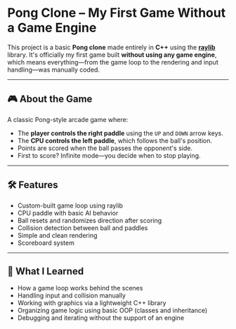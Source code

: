 # Pong Clone – My First Game Without a Game Engine

This project is a basic **Pong clone** made entirely in **C++** using the **[raylib](https://www.raylib.com/)** library. It's officially my first game built **without using any game engine**, which means everything—from the game loop to the rendering and input handling—was manually coded.

---

## 🎮 About the Game

A classic Pong-style arcade game where:
- The **player controls the right paddle** using the `UP` and `DOWN` arrow keys.
- The **CPU controls the left paddle**, which follows the ball's position.
- Points are scored when the ball passes the opponent's side.
- First to score? Infinite mode—you decide when to stop playing.

---

## 🛠️ Features

- Custom-built game loop using raylib
- CPU paddle with basic AI behavior
- Ball resets and randomizes direction after scoring
- Collision detection between ball and paddles
- Simple and clean rendering
- Scoreboard system

---

## 🧠 What I Learned

- How a game loop works behind the scenes
- Handling input and collision manually
- Working with graphics via a lightweight C++ library
- Organizing game logic using basic OOP (classes and inheritance)
- Debugging and iterating without the support of an engine
